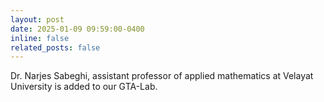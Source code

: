 ```yaml
---
layout: post
date: 2025-01-09 09:59:00-0400
inline: false
related_posts: false
---
```


Dr. Narjes Sabeghi, assistant professor of applied mathematics at Velayat University is added to our GTA-Lab.
